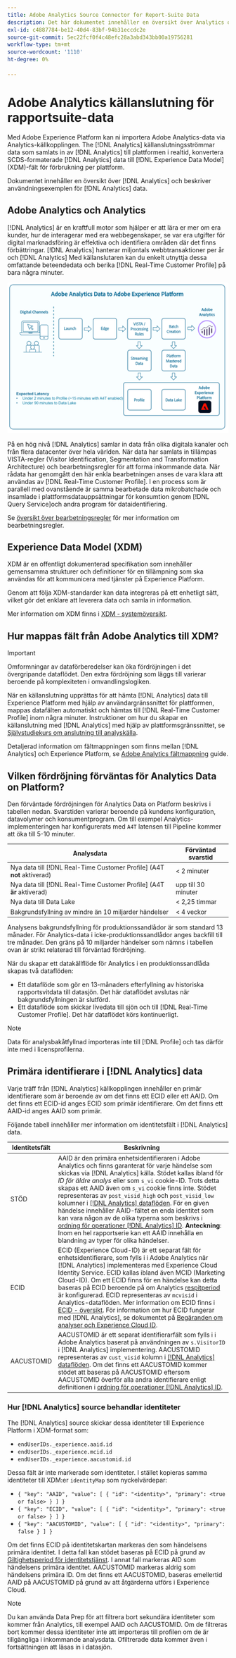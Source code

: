 ```yaml
---
title: Adobe Analytics Source Connector for Report-Suite Data
description: Det här dokumentet innehåller en översikt över Analytics och en beskrivning av användningsfall för Analytics-data.
exl-id: c4887784-be12-40d4-83bf-94b31eccdc2e
source-git-commit: 5ec22fcf0f4c48efc28a3abd343bb00a19756281
workflow-type: tm+mt
source-wordcount: '1110'
ht-degree: 0%

---
```


# Adobe Analytics källanslutning för rapportsuite-data

Med Adobe Experience Platform kan ni importera Adobe Analytics-data via Analytics-källkopplingen. The [!DNL Analytics] källanslutningsströmmar data som samlats in av [!DNL Analytics] till plattformen i realtid, konvertera SCDS-formaterade [!DNL Analytics] data till [!DNL Experience Data Model] (XDM)-fält för förbrukning per plattform.

Dokumentet innehåller en översikt över [!DNL Analytics] och beskriver användningsexemplen för [!DNL Analytics] data.

## Adobe Analytics och Analytics

[!DNL Analytics] är en kraftfull motor som hjälper er att lära er mer om era kunder, hur de interagerar med era webbegenskaper, se var era utgifter för digital marknadsföring är effektiva och identifiera områden där det finns förbättringar. [!DNL Analytics] hanterar miljontals webbtransaktioner per år och [!DNL Analytics] Med källanslutaren kan du enkelt utnyttja dessa omfattande beteendedata och berika [!DNL Real-Time Customer Profile] på bara några minuter.

![En bild som visar hur data från olika Adobe-program, inklusive Adobe Analytics, överförs.](./images/analytics-data-experience-platform.png)

På en hög nivå [!DNL Analytics] samlar in data från olika digitala kanaler och från flera datacenter över hela världen. När data har samlats in tillämpas VISTA-regler (Visitor Identification, Segmentation and Transformation Architecture) och bearbetningsregler för att forma inkommande data. När rådata har genomgått den här enkla bearbetningen anses de vara klara att användas av [!DNL Real-Time Customer Profile]. I en process som är parallell med ovanstående är samma bearbetade data mikrobatchade och insamlade i plattformsdatauppsättningar för konsumtion genom [!DNL Query Service]och andra program för dataidentifiering.

Se [översikt över bearbetningsregler](https://experienceleague.adobe.com/docs/analytics/admin/admin-tools/processing-rules/processing-rules.html?lang=sv) för mer information om bearbetningsregler.

## Experience Data Model (XDM)

XDM är en offentligt dokumenterad specifikation som innehåller gemensamma strukturer och definitioner för en tillämpning som ska användas för att kommunicera med tjänster på Experience Platform.

Genom att följa XDM-standarder kan data integreras på ett enhetligt sätt, vilket gör det enklare att leverera data och samla in information.

Mer information om XDM finns i [XDM - systemöversikt](../../../xdm/home.md).

## Hur mappas fält från Adobe Analytics till XDM?

>[!IMPORTANT]
>
>Omformningar av dataförberedelser kan öka fördröjningen i det övergripande dataflödet. Den extra fördröjning som läggs till varierar beroende på komplexiteten i omvandlingslogiken.

När en källanslutning upprättas för att hämta [!DNL Analytics] data till Experience Platform med hjälp av användargränssnittet för plattformen, mappas datafälten automatiskt och hämtas till [!DNL Real-Time Customer Profile] inom några minuter. Instruktioner om hur du skapar en källanslutning med [!DNL Analytics] med hjälp av plattformsgränssnittet, se [Självstudiekurs om anslutning till analyskälla](../../tutorials/ui/create/adobe-applications/analytics.md).

Detaljerad information om fältmappningen som finns mellan [!DNL Analytics] och Experience Platform, se [Adobe Analytics fältmappning](./mapping/analytics.md) guide.

## Vilken fördröjning förväntas för Analytics Data on Platform?

Den förväntade fördröjningen för Analytics Data on Platform beskrivs i tabellen nedan. Svarstiden varierar beroende på kundens konfiguration, datavolymer och konsumentprogram. Om till exempel Analytics-implementeringen har konfigurerats med `A4T` latensen till Pipeline kommer att öka till 5-10 minuter.

| Analysdata | Förväntad svarstid |
| -------------- | ---------------- |
| Nya data till [!DNL Real-Time Customer Profile] (A4T **not** aktiverad) | &lt; 2 minuter |
| Nya data till [!DNL Real-Time Customer Profile] (A4T **är** aktiverad) | upp till 30 minuter |
| Nya data till Data Lake | &lt; 2,25 timmar |
| Bakgrundsfyllning av mindre än 10 miljarder händelser | &lt; 4 veckor |

Analysens bakgrundsfyllning för produktionssandlådor är som standard 13 månader. För Analytics-data i icke-produktionssandlådor anges backfill till tre månader. Den gräns på 10 miljarder händelser som nämns i tabellen ovan är strikt relaterad till förväntad fördröjning.

När du skapar ett datakällflöde för Analytics i en produktionssandlåda skapas två dataflöden:

* Ett dataflöde som gör en 13-månaders efterfyllning av historiska rapportsvitdata till datasjön. Det här dataflödet avslutas när bakgrundsfyllningen är slutförd.
* Ett dataflöde som skickar livedata till sjön och till [!DNL Real-Time Customer Profile]. Det här dataflödet körs kontinuerligt.

>[!NOTE]
>
>Data för analysbakåtfyllnad importeras inte till [!DNL Profile] och tas därför inte med i licensprofilerna.

## Primära identifierare i [!DNL Analytics] data

Varje träff från [!DNL Analytics] källkopplingen innehåller en primär identifierare som är beroende av om det finns ett ECID eller ett AAID. Om det finns ett ECID-id anges ECID som primär identifierare. Om det finns ett AAID-id anges AAID som primär.

Följande tabell innehåller mer information om identitetsfält i [!DNL Analytics] data.

| Identitetsfält | Beskrivning |
| --- | --- |
| STÖD | AAID är den primära enhetsidentifieraren i Adobe Analytics och finns garanterat för varje händelse som skickas via [!DNL Analytics] källa. Stödet kallas ibland för *ID för äldre analys* eller som `s_vi` cookie-ID. Trots detta skapas ett AAID även om `s_vi` cookie finns inte. Stödet representeras av `post_visid_high` och `post_visid_low` kolumner i [[!DNL Analytics] dataflöden](https://experienceleague.adobe.com/docs/analytics/export/analytics-data-feed/data-feed-contents/datafeeds-reference.html). För en given händelse innehåller AAID-fältet en enda identitet som kan vara någon av de olika typerna som beskrivs i [ordning för operationer [!DNL Analytics] ID](https://experienceleague.adobe.com/docs/id-service/using/reference/analytics-reference/analytics-order-of-operations.html). **Anteckning**: Inom en hel rapportserie kan ett AAID innehålla en blandning av typer för olika händelser. |
| ECID | ECID (Experience Cloud-ID) är ett separat fält för enhetsidentifierare, som fylls i i Adobe Analytics när [!DNL Analytics] implementeras med Experience Cloud Identity Service. ECID kallas ibland även MCID (Marketing Cloud-ID). Om ett ECID finns för en händelse kan detta baseras på ECID beroende på om Analytics [respitperiod](https://experienceleague.adobe.com/docs/id-service/using/reference/analytics-reference/grace-period.html) är konfigurerad. ECID representeras av `mcvisid` i Analytics-dataflöden. Mer information om ECID finns i [ECID - översikt](../../../identity-service/ecid.md). För information om hur ECID fungerar med [!DNL Analytics], se dokumentet på [Begäranden om analyser och Experience Cloud ID](https://experienceleague.adobe.com/docs/id-service/using/reference/analytics-reference/legacy-analytics.html). |
| AACUSTOMID | AACUSTOMID är ett separat identifierarfält som fylls i i Adobe Analytics baserat på användningen av `s.VisitorID` i [!DNL Analytics] implementering. AACUSTOMID representeras av `cust_visid` kolumn i [[!DNL Analytics] dataflöden](https://experienceleague.adobe.com/docs/analytics/export/analytics-data-feed/data-feed-contents/datafeeds-reference.html). Om det finns ett AACUSTOMID kommer stödet att baseras på AACUSTOMID eftersom AACUSTOMID överför alla andra identifierare enligt definitionen i [ordning för operationer [!DNL Analytics] ID](https://experienceleague.adobe.com/docs/id-service/using/reference/analytics-reference/analytics-order-of-operations.html). |

### Hur [!DNL Analytics] source behandlar identiteter

The [!DNL Analytics] source skickar dessa identiteter till Experience Platform i XDM-format som:

* `endUserIDs._experience.aaid.id`
* `endUserIDs._experience.mcid.id`
* `endUserIDs._experience.aacustomid.id`

Dessa fält är inte markerade som identiteter. I stället kopieras samma identiteter till XDM:er `identityMap` som nyckelvärdepar:

* `{ "key": "AAID", "value": [ { "id": "<identity>", "primary": <true or false> } ] }`
* `{ "key": "ECID", "value": [ { "id": "<identity>", "primary": <true or false> } ] }`
* `{ "key": "AACUSTOMID", "value": [ { "id": "<identity>", "primary": false } ] }`

Om det finns ECID på identitetskartan markeras den som händelsens primära identitet. I detta fall kan stödet baseras på ECID på grund av [Giltighetsperiod för identitetstjänst](https://experienceleague.adobe.com/docs/id-service/using/reference/analytics-reference/grace-period.html). I annat fall markeras AID som händelsens primära identitet. AACUSTOMID markeras aldrig som händelsens primära ID. Om det finns ett AACUSTOMID, baseras emellertid AAID på AACUSTOMID på grund av att åtgärderna utförs i Experience Cloud.

>[!NOTE]
>
>Du kan använda Data Prep för att filtrera bort sekundära identiteter som kommer från Analytics, till exempel AAID och AACUSTOMID. Om de filtreras bort kommer dessa identiteter inte att importeras till profilen om de är tillgängliga i inkommande analysdata. Ofiltrerade data kommer även i fortsättningen att läsas in i datasjön.
